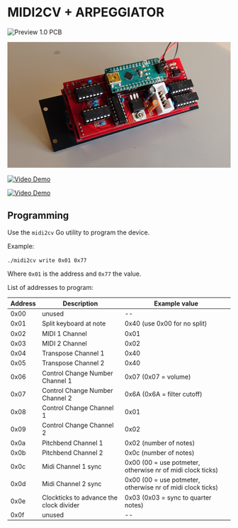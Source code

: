 MIDI2CV + ARPEGGIATOR
=====================

![Preview 1.0 PCB](docs/pcb1.0.jpg)

![Preview 1.0 Module](docs/module1.0.jpg)

[![Video Demo](http://img.youtube.com/vi/SEof3n9Ys9w/0.jpg)](http://www.youtube.com/watch?v=SEof3n9Ys9w)

[![Video Demo](http://img.youtube.com/vi/0akh9hcQQY0/0.jpg)](http://www.youtube.com/watch?v=0akh9hcQQY0)

## Programming

Use the ```midi2cv``` Go utility to program the device.

Example:

```./midi2cv write 0x01 0x77```

Where ```0x01``` is the address and ```0x77``` the value.

List of addresses to program:

| Address | Description | Example value |
| -- | -- | -- |
| 0x00 | unused | -- |
| 0x01 | Split keyboard at note | 0x40 (use 0x00 for no split) |
| 0x02 | MIDI 1 Channel | 0x01 |
| 0x03 | MIDI 2 Channel | 0x02 |
| 0x04 | Transpose Channel 1 | 0x40 |
| 0x05 | Transpose Channel 2 | 0x40 |
| 0x06 | Control Change Number Channel 1 | 0x07 (0x07 = volume) |
| 0x07 | Control Change Number Channel 2 | 0x6A (0x6A = filter cutoff) |
| 0x08 | Control Change Channel 1 | 0x01 |
| 0x09 | Control Change Channel 2 | 0x02 |
| 0x0a | Pitchbend Channel 1 | 0x02 (number of notes) |
| 0x0b | Pitchbend Channel 2 | 0x0c (number of notes) |
| 0x0c | Midi Channel 1 sync | 0x00 (00 = use potmeter, otherwise nr of midi clock ticks) |
| 0x0d | Midi Channel 2 sync | 0x00 (00 = use potmeter, otherwise nr of midi clock ticks) |
| 0x0e | Clockticks to advance the clock divider | 0x03 (0x03 = sync to quarter notes) |
| 0x0f | unused | -- |
